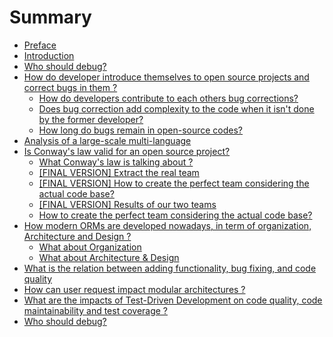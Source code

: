# Summary

* [Preface](README.md)
* [Introduction](Introduction.md)
* [Who should debug?](who-should-debug.md)
* [How do developer introduce themselves to open source projects and correct bugs in them ?](how-do-developer-introduce-themselves-to-open-source-projects-and-correct-bugs-in-them-.md)
  * [How do developers contribute to each others bug corrections?](how-do-developers-contribute-to-each-others-bug-corrections.md)
  * [Does bug correction add complexity to the code when it isn't done by the former developer?](does-bug-correction-add-complexity-to-the-code-when-it-isnt-done-by-the-former-developer.md)
  * [How long do bugs remain in open-source codes?](how-long-do-bugs-remain-in-open-source-codes.md)
* [Analysis of a large-scale multi-language](node.md)
* [Is Conway's law valid for an open source project?](what-is-the-impact-of-the-structure-teams-organisation-on-the-code-and-vice-versa-.md)
  * [What Conway's law is talking about ?](verify-the-suitability-between-the-ideal-teams-and-those-extracted-from-the-project-documentation.md)
  * [\[FINAL VERSION\] Extract the real team](final-version-what-about-the-team-structure.md)
  * [\[FINAL VERSION\] How to create the perfect team considering the actual code base?](o.md)
  * [\[FINAL VERSION\] Results of our two teams](a.md)
  * [How to create the perfect team considering the actual code base?](how-to-create-the-perfect-team-considering-the-actual-code-base.md)
* [How modern ORMs are developed nowadays, in term of organization, Architecture and Design ?](how-modern-orms-are-developed-nowadays-in-term-of-organization-architecture-and-design-.md)
  * [What about Organization](what-about-organization.md)
  * [What about Architecture & Design](what-about-architecture--design.md)
* [What is the relation between adding functionality, bug fixing, and code quality](what-is-the-relation-between-adding-functionality-bug-fixing-and-code-quality.md)
* [How can user request impact modular architectures ?](how-can-user-request-impact-modular-architectures-.md)
* [What are the impacts of Test-Driven Development on code quality, code maintainability and test coverage ?](what-are-the-impacts-of-test-driven-development-on-code-quality-code-maintainability-and-test-coverage-.md)
* [Who should debug?](who-should-debug.md)

